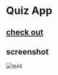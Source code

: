 # Quiz App
## [check out](https://quiz-app-seven-iota.vercel.app/)
## screenshot
![quiz](https://github.com/SuchitGaidhane/Quiz-App/assets/131668852/bfe751bf-fb04-4909-9fff-ffa297e7fba6)
